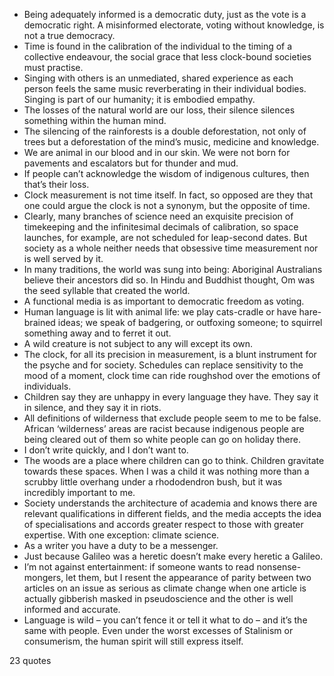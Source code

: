  - Being adequately informed is a democratic duty, just as the vote is a democratic right. A misinformed electorate, voting without knowledge, is not a true democracy.
 - Time is found in the calibration of the individual to the timing of a collective endeavour, the social grace that less clock-bound societies must practise.
 - Singing with others is an unmediated, shared experience as each person feels the same music reverberating in their individual bodies. Singing is part of our humanity; it is embodied empathy.
 - The losses of the natural world are our loss, their silence silences something within the human mind.
 - The silencing of the rainforests is a double deforestation, not only of trees but a deforestation of the mind’s music, medicine and knowledge.
 - We are animal in our blood and in our skin. We were not born for pavements and escalators but for thunder and mud.
 - If people can’t acknowledge the wisdom of indigenous cultures, then that’s their loss.
 - Clock measurement is not time itself. In fact, so opposed are they that one could argue the clock is not a synonym, but the opposite of time.
 - Clearly, many branches of science need an exquisite precision of timekeeping and the infinitesimal decimals of calibration, so space launches, for example, are not scheduled for leap-second dates. But society as a whole neither needs that obsessive time measurement nor is well served by it.
 - In many traditions, the world was sung into being: Aboriginal Australians believe their ancestors did so. In Hindu and Buddhist thought, Om was the seed syllable that created the world.
 - A functional media is as important to democratic freedom as voting.
 - Human language is lit with animal life: we play cats-cradle or have hare-brained ideas; we speak of badgering, or outfoxing someone; to squirrel something away and to ferret it out.
 - A wild creature is not subject to any will except its own.
 - The clock, for all its precision in measurement, is a blunt instrument for the psyche and for society. Schedules can replace sensitivity to the mood of a moment, clock time can ride roughshod over the emotions of individuals.
 - Children say they are unhappy in every language they have. They say it in silence, and they say it in riots.
 - All definitions of wilderness that exclude people seem to me to be false. African ‘wilderness’ areas are racist because indigenous people are being cleared out of them so white people can go on holiday there.
 - I don’t write quickly, and I don’t want to.
 - The woods are a place where children can go to think. Children gravitate towards these spaces. When I was a child it was nothing more than a scrubby little overhang under a rhododendron bush, but it was incredibly important to me.
 - Society understands the architecture of academia and knows there are relevant qualifications in different fields, and the media accepts the idea of specialisations and accords greater respect to those with greater expertise. With one exception: climate science.
 - As a writer you have a duty to be a messenger.
 - Just because Galileo was a heretic doesn’t make every heretic a Galileo.
 - I’m not against entertainment: if someone wants to read nonsense-mongers, let them, but I resent the appearance of parity between two articles on an issue as serious as climate change when one article is actually gibberish masked in pseudoscience and the other is well informed and accurate.
 - Language is wild – you can’t fence it or tell it what to do – and it’s the same with people. Even under the worst excesses of Stalinism or consumerism, the human spirit will still express itself.

23 quotes